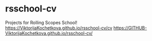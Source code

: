 # rsschool-cv
Projects for Rolling Scopes School!
https://ViktorijaKochetkova.github.io/rsschool-cv/cv
https://GITHUB-ViktorijaKochetkova.github.io/rsschool-cv/